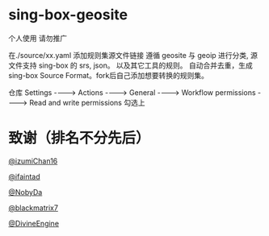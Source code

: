 # sing-box-geosite
个人使用 请勿推广

在./source/xx.yaml 添加规则集源文件链接
遵循 geosite 与 geoip 进行分类, 源文件支持 sing-box 的 srs, json。 以及其它工具的规则。
自动合并去重，生成 sing-box Source Format。fork后自己添加想要转换的规则集。

仓库 Settings ----> Actions ----> General ----> Workflow permissions ----> Read and write permissions 勾选上



# 致谢（排名不分先后）

[@izumiChan16](https://github.com/izumiChan16)

[@ifaintad](https://github.com/ifaintad)

[@NobyDa](https://github.com/NobyDa)

[@blackmatrix7](https://github.com/blackmatrix7)

[@DivineEngine](https://github.com/DivineEngine)
